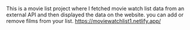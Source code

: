 This is a movie list project where I fetched movie watch list data from an external API and then displayed the data on the website. you can add or remove films from your list.                                                                    https://moviewatchlist1.netlify.app/      
 
